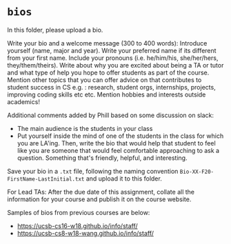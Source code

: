 # `bios`

In this folder, please upload a bio.

Write your bio and a welcome message (300 to 400 words): Introduce yourself (name, major and year). Write your preferred name if its different from your first name. Include your pronouns (i.e. he/him/his, she/her/hers, they/them/theirs). Write about why you are excited about being a TA or tutor and what type of help you hope to offer students as part of the course. Mention other topics that you can offer advice on that contributes to student success in CS e.g. : research, student orgs, internships, projects, improving coding skills etc etc. Mention hobbies and interests outside academics!

Additional comments added by Phill based on some discussion on slack:
* The main audience is the students in your class
* Put yourself inside the mind of one of the students in the class for which you are LA'ing.     Then, write the bio that would help that student to feel like you are someone that would feel comfortable approaching to ask a question.  Something that's friendly, helpful, and interesting.


Save your bio in a `.txt` file, following the naming convention `Bio-XX-F20-FirstName-LastInitial.txt` and upload it to this folder.

For Lead TAs: After the due date of this assignment, collate all the information for your course and publish it on the course website.

Samples of bios from previous courses are below:

* <https://ucsb-cs16-w18.github.io/info/staff/>
* <https://ucsb-cs8-w18-wang.github.io/info/staff/>
